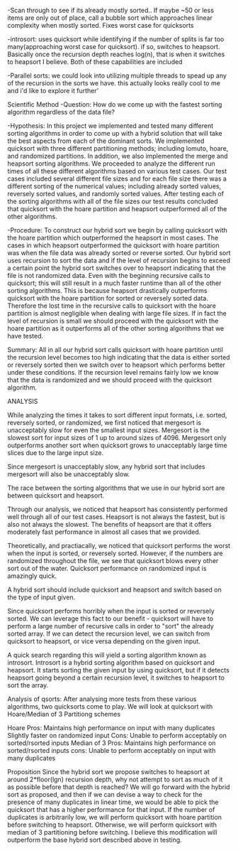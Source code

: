 -Scan through to see if its already mostly sorted.. If maybe ~50 or less items are only out of
  place, call a bubble sort which approaches linear complexity when mostly sorted. Fixes worst 
  case for quicksorts
  
-introsort: uses quicksort while identifying if the number of splits is far too many(approaching
  worst case for quicksort). if so, switches to heapsort. Basically once the recursion depth reaches
  log(n), that is when it switches to heapsort I believe. Both of these capabilities are included
  
-Parallel sorts: we could look into utilizing multiple threads to spead up any of the recursion
  in the sorts we have. this actually looks really cool to me and i'd like to explore it further'

  Scientific Method
-Question: How do we come up with the fastest sorting algorithm regardless 
of the data file?

-Hypothesis: In this project we implemented and tested many different 
sorting algorithms in order to come up with a hybrid solution that will 
take the best aspects from each of the dominant sorts. We implemented 
quicksort with three different partitioning methods; including lomuto, 
hoare, and randomized partitions. In addition, we also implemented the 
merge and heapsort sorting algorithms. We proceeded to analyze the 
different run times of all these different algorithms based on various 
test cases. Our test cases included several different file sizes and for 
each file size there was a different sorting of the numerical values; 
including already sorted values, reversely sorted values, and randomly 
sorted values. After testing each of the sorting algorithms with all of 
the file sizes our test results concluded that quicksort with the hoare 
partition and heapsort outperformed all of the other algorithms.

-Procedure: To construct our hybrid sort we begin by calling quicksort with
the hoare partition which outperformed the heapsort in most cases. The cases
in which heapsort outperformed the quicksort with hoare partition was when 
the file data was already sorted or reverse sorted. Our hybrid sort uses 
recursion to sort the data and if the level of recursion begins to exceed 
a certain point the hybrid sort switches over to heapsort indicating that 
the file is not randomized data. Even with the beginning recursive calls to
quicksort; this will still result in a much faster runtime than all of the 
other sorting algorithms. This is because heapsort drastically outperforms 
quicksort with the hoare partition for sorted or reversely sorted data. 
Therefore the lost time in the recursive calls to quicksort with the hoare 
partition is almost negligible when dealing with large file sizes. If in 
fact the level of recursion is small we should proceed with the quicksort 
with the hoare partition as it outperforms all of the other sorting 
algorithms that we have tested.

Summary: All in all our hybrid sort calls quicksort with hoare partition 
until the recursion level becomes too high indicating that the data is 
either sorted or reversely sorted then we switch over to heapsort which 
performs better under these conditions. If the recursion level remains 
fairly low we know that the data is randomized and we should proceed with 
the quicksort algorithm.

ANALYSIS

While analyzing the times it takes to sort different input formats, 
i.e. sorted, reversely sorted, or randomized, we first noticed that 
mergesort is unacceptably slow for even the smallest input sizes. 
Mergesort is the slowest sort for input sizes of 1 up to around sizes of
4096. Mergesort only outperforms another sort when quicksort grows to 
unacceptably large time slices due to the large input size. 

Since mergesort is unacceptably slow, any hybrid sort that includes
mergesort will also be unacceptably slow.

The race between the sorting algorithms that we use in our hybrid sort
are between quicksort and heapsort. 

Through our analysis, we noticed that heapsort has consistently performed 
well through all of our test cases. Heapsort is not always the fastest,
but is also not always the slowest. The benefits of heapsort are that it
offers moderately fast performance in almost all cases that we provided.

Theoretically, and practiacally, we noticed that quicksort performs the 
worst when the input is sorted, or reversely sorted. However, if the
numbers are randomized throughout the file, we see that quicksort blows
every other sort out of the water. Quicksort performance on randomized
input is amazingly quick.

A hybrid sort should include quicksort and heapsort and switch based on 
the type of input given. 

Since quicksort performs horribly when the input is sorted or reversely
sorted. We can leverage this fact to our benefit - quicksort will have to
perform a large number of recursive calls in order to "sort" the already
sorted array. If we can detect the recursion level, we can switch from 
quicksort to heapsort, or vice versa depending on the given input.

A quick search regarding this will yield a sorting algorithm known as 
introsort. Introsort is a hybrid sorting algorithm based on quicksort
and heapsort. It starts sorting the given input by using quicksort, but
if it detects heapsort going beyond a certain recursion level, it switches
to heapsort to sort the array.


Analysis of qsorts: After analysing more tests from these various algorithms,
two quicksorts come to play. We will look at quicksort with Hoare/Median of 3
Partitiong schemes

Hoare 
Pros: Maintains high performance on input with many duplicates
      Slightly faster on randomized input
Cons: Unable to perform acceptably on sorted/rsorted inputs
Median of 3
Pros: Maintains high performance on sorted/rsorted inputs
cons: Unable to perform acceptably on input with many duplicates

Proposition
Since the hybrid sort we propose switches to heapsort at around 2*floor(lgn)
recursion depth, why not attempt to sort as much of it as possible before 
that depth is reached? We will go forward with the hybrid sort as proposed,
and then if we can devise a way to check for the presence of many duplicates 
in linear time, we would be able to pick the quicksort that has a higher
performance for that input. If the number of duplicates is arbitrarily low,
we will perform quicksort with hoare partition before switching to heapsort.
Otherwise, we will perform quicksort with median of 3 partitioning before
switching. I believe this modification will outperform the base hybrid sort
described above in testing.
